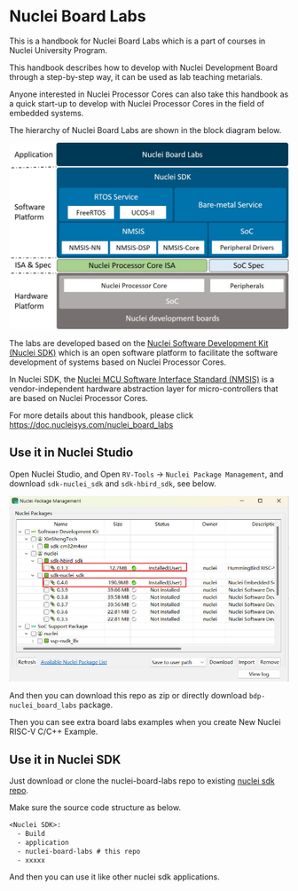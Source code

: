 # Nuclei Board Labs

This is a handbook for Nuclei Board Labs which is a part of courses in Nuclei University Program.

This handbook describes how to develop with Nuclei Development Board through a step-by-step way,
it can be used as lab teaching metarials.

Anyone interested in Nuclei Processor Cores can also take this handbook as a quick start-up to develop with Nuclei Processor Cores in the field of embedded systems.

The hierarchy of Nuclei Board Labs are shown in the block diagram below.

![Hierarchy of Nuclei Board Labs](doc/source/asserts/medias/overview_fig1.jpg)

The labs are developed based on the [Nuclei Software Development Kit (Nuclei SDK)](https://github.com/Nuclei-Software/nuclei-sdk) which is an open software platform to facilitate the software development of systems based on Nuclei Processor Cores.

In Nuclei SDK, the [Nuclei MCU Software Interface Standard (NMSIS)](https://github.com/Nuclei-Software/NMSIS) is a vendor-independent hardware abstraction layer for micro-controllers that are based on Nuclei Processor Cores.

For more details about this handbook, please click https://doc.nucleisys.com/nuclei_board_labs

## Use it in Nuclei Studio

Open Nuclei Studio, and Open `RV-Tools` -> `Nuclei Package Management`, and download `sdk-nuclei_sdk` and `sdk-hbird_sdk`, see below.

![NPK Package Requiremetns](doc/source/asserts/npk_requirements.jpg)

And then you can download this repo as zip or directly download `bdp-nuclei_board_labs` package.

Then you can see extra board labs examples when you create New Nuclei RISC-V C/C++ Example.

## Use it in Nuclei SDK

Just download or clone the nuclei-board-labs repo to existing [nuclei sdk repo](https://github.com/Nuclei-Software/nuclei-sdk).

Make sure the source code structure as below.

~~~shell
<Nuclei SDK>:
  - Build
  - application
  - nuclei-board-labs # this repo
  - xxxxx
~~~

And then you can use it like other nuclei sdk applications.
